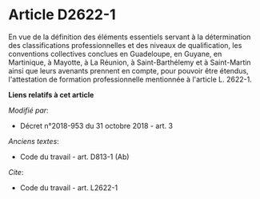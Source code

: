 # Article D2622-1

En vue de la définition des éléments essentiels servant à la détermination des classifications professionnelles et des
niveaux de qualification, les conventions collectives conclues en Guadeloupe, en Guyane, en Martinique, à Mayotte, à La
Réunion, à Saint-Barthélemy et à Saint-Martin ainsi que leurs avenants prennent en compte, pour pouvoir être étendus,
l'attestation de formation professionnelle mentionnée à l'article L. 2622-1.

**Liens relatifs à cet article**

_Modifié par_:

  - Décret n°2018-953 du 31 octobre 2018 - art. 3

_Anciens textes_:

  - Code du travail - art. D813-1 (Ab)

_Cite_:

  - Code du travail - art. L2622-1
